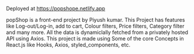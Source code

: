 Deployed at https://popshope.netlify.app

popShop is a front-end project by Piyush kumar. This Project has features like Log-out/Log-in, add to cart, Colour filters, Price filters, Category filter and many more.
All the data is dynamiclally fetched from a privately hosted API using Axios. This project is made using Some of the core Concepts in React.js like Hooks, Axios, styled_components, etc.
